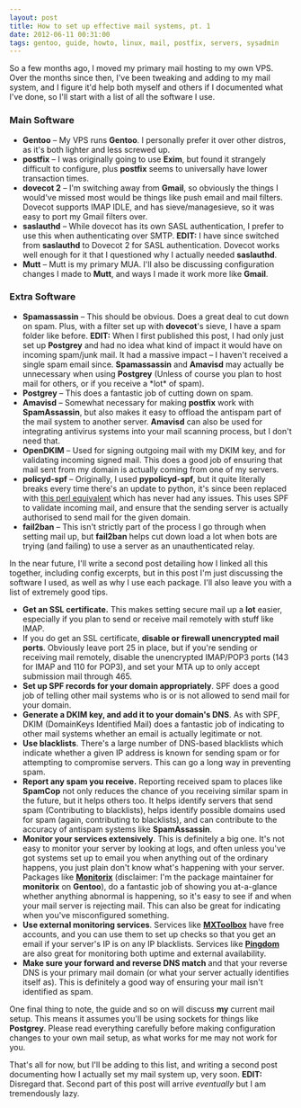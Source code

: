 ```yaml
---
layout: post
title: How to set up effective mail systems, pt. 1
date: 2012-06-11 00:31:00
tags: gentoo, guide, howto, linux, mail, postfix, servers, sysadmin
---
```


So a few months ago, I moved my primary mail hosting to my own VPS. Over the months since then, I've been tweaking and adding to my mail system, and I figure it'd help both myself and others if I documented what I've done, so I'll start with a list of all the software I use.

### Main Software

* **Gentoo** – My VPS runs **Gentoo**. I personally prefer it over other distros, as it's both lighter and less screwed up.
* **postfix** – I was originally going to use **Exim**, but found it strangely difficult to configure, plus **postfix** seems to universally have lower transaction times.
* **dovecot 2** – I'm switching away from **Gmail**, so obviously the things I would've missed most would be things like push email and mail filters. Dovecot supports IMAP IDLE, and has sieve/managesieve, so it was easy to port my Gmail filters over.
* **saslauthd** – While dovecot has its own SASL authentication, I prefer to use this when authenticating over SMTP. **EDIT:** I have since switched from **saslauthd** to Dovecot 2 for SASL authentication. Dovecot works well enough for it that I questioned why I actually needed **saslauthd**.
* **Mutt** – Mutt is my primary MUA. I'll also be discussing configuration changes I made to **Mutt**, and ways I made it work more like **Gmail**.

### Extra Software

* **Spamassassin** – This should be obvious. Does a great deal to cut down on spam. Plus, with a filter set up with **dovecot**'s sieve, I have a spam folder like before. **EDIT:** When I first published this post, I had only just set up **Postgrey** and had no idea what kind of impact it would have on incoming spam/junk mail. It had a massive impact – I haven't received a single spam email since. **Spamassassin** and **Amavisd** may actually be unnecessary when using **Postgrey** (Unless of course you plan to host mail for others, or if you receive a \*lot\* of spam).
* **Postgrey** – This does a fantastic job of cutting down on spam.
* **Amavisd** – Somewhat necessary for making **postfix** work with **SpamAssassin**, but also makes it easy to offload the antispam part of the mail system to another server. **Amavisd** can also be used for integrating antivirus systems into your mail scanning process, but I don't need that.
* **OpenDKIM** – Used for signing outgoing mail with my DKIM key, and for validating incoming signed mail. This does a good job of ensuring that mail sent from my domain is actually coming from one of my servers.
* **policyd-spf** – Originally, I used **pypolicyd-spf**, but it quite literally breaks every time there's an update to python, it's since been replaced with [this perl equivalent][1] which has never had any issues. This uses SPF to validate incoming mail, and ensure that the sending server is actually authorised to send mail for the given domain.
* **fail2ban** – This isn't strictly part of the process I go through when setting mail up, but **fail2ban** helps cut down load a lot when bots are trying (and failing) to use a server as an unauthenticated relay.

In the near future, I'll write a second post detailing how I linked all this together, including config excerpts, but in this post I'm just discussing the software I used, as well as why I use each package. I'll also leave you with a list of extremely good tips.

* **Get an SSL certificate.** This makes setting secure mail up a **lot** easier, especially if you plan to send or receive mail remotely with stuff like IMAP.
* If you do get an SSL certificate, **disable or firewall unencrypted mail ports**. Obviously leave port 25 in place, but if you're sending or receiving mail remotely, disable the unencrypted IMAP/POP3 ports (143 for IMAP and 110 for POP3), and set your MTA up to only accept submission mail through 465.
* **Set up SPF records for your domain appropriately**. SPF does a good job of telling other mail systems who is or is not allowed to send mail for your domain.
* **Generate a DKIM key, and add it to your domain's DNS**. As with SPF, DKIM (DomainKeys Identified Mail) does a fantastic job of indicating to other mail systems whether an email is actually legitimate or not.
* **Use blacklists**. There's a large number of DNS-based blacklists which indicate whether a given IP address is known for sending spam or for attempting to compromise servers. This can go a long way in preventing spam.
* **Report any spam you receive.** Reporting received spam to places like **SpamCop** not only reduces the chance of you receiving similar spam in the future, but it helps others too. It helps identify servers that send spam (Contributing to blacklists), helps identify possible domains used for spam (again, contributing to blacklists), and can contribute to the accuracy of antispam systems like **SpamAssassin**.
* **Monitor your services extensively**. This is definitely a big one. It's not easy to monitor your server by looking at logs, and often unless you've got systems set up to email you when anything out of the ordinary happens, you just plain don't know what's happening with your server. Packages like [**Monitorix**][2] (disclaimer: I'm the package maintainer for **monitorix** on **Gentoo**), do a fantastic job of showing you at-a-glance whether anything abnormal is happening, so it's easy to see if and when your mail server is rejecting mail. This can also be great for indicating when you've misconfigured something.
* **Use external monitoring services**. Services like [**MXToolbox**][3] have free accounts, and you can use them to set up checks so that you get an email if your server's IP is on any IP blacklists. Services like [**Pingdom**][4] are also great for monitoring both uptime and external availability.
* **Make sure your forward and reverse DNS match** and that your reverse DNS is your primary mail domain (or what your server actually identifies itself as). This is definitely a good way of ensuring your mail isn't identified as spam.

One final thing to note, the guide and so on will discuss **my** current mail setup. This means it assumes you'll be using sockets for things like **Postgrey**. Please read everything carefully before making configuration changes to your own mail setup, as what works for me may not work for you.

That's all for now, but I'll be adding to this list, and writing a second post documenting how I actually set my mail system up, very soon. **EDIT:** Disregard that. Second part of this post will arrive _eventually_ but I am tremendously lazy.

[1]: https://launchpad.net/postfix-policyd-spf-perl/
[2]: http://www.monitorix.org/
[3]: http://mxtoolbox.com/
[4]: http://www.pingdom.com/
